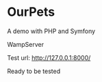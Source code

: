 # OurPets

A demo with PHP and Symfony

WampServer

Test url: http://127.0.0.1:8000/

Ready to be tested
